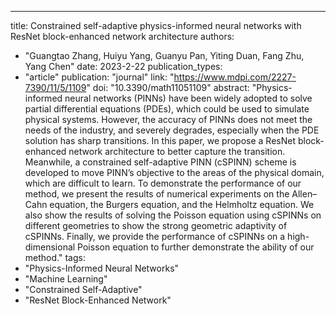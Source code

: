 ---
title: Constrained self-adaptive physics-informed neural networks with ResNet block-enhanced network architecture
authors:
  - "Guangtao Zhang, Huiyu Yang, Guanyu Pan, Yiting Duan, Fang Zhu, Yang Chen"
date: 2023-2-22
publication_types:
  - "article"
publication: "journal"
link: "https://www.mdpi.com/2227-7390/11/5/1109"
doi: "10.3390/math11051109"
abstract: "Physics-informed neural networks (PINNs) have been widely adopted to solve partial differential equations (PDEs), which could be used to simulate physical systems. However, the accuracy of PINNs does not meet the needs of the industry, and severely degrades, especially when the PDE solution has sharp transitions. In this paper, we propose a ResNet block-enhanced network architecture to better capture the transition. Meanwhile, a constrained self-adaptive PINN (cSPINN) scheme is developed to move PINN’s objective to the areas of the physical domain, which are difficult to learn. To demonstrate the performance of our method, we present the results of numerical experiments on the Allen–Cahn equation, the Burgers equation, and the Helmholtz equation. We also show the results of solving the Poisson equation using cSPINNs on different geometries to show the strong geometric adaptivity of cSPINNs. Finally, we provide the performance of cSPINNs on a high-dimensional Poisson equation to further demonstrate the ability of our method."
tags:
  - "Physics-Informed Neural Networks"
  - "Machine Learning"
  - "Constrained Self-Adaptive"
  - "ResNet Block-Enhanced Network"
